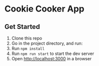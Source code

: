 # Cookie Cooker App

## Get Started

1. Clone this repo
2. Go in the project directory, and run:
3. Run `npm install`
4. Run `npm run start` to start the dev server
5. Open <http://localhost:3000> in a browser
